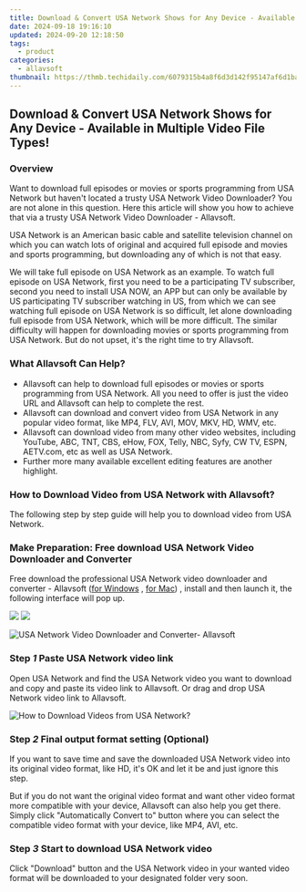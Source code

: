 ```yaml
---
title: Download & Convert USA Network Shows for Any Device - Available in Multiple Video File Types!
date: 2024-09-18 19:16:10
updated: 2024-09-20 12:18:50
tags:
  - product
categories:
  - allavsoft
thumbnail: https://thmb.techidaily.com/6079315b4a8f6d3d142f95147af6d1bac63be2253674b8368d017bb33131f4f4.jpg
---
```


## Download & Convert USA Network Shows for Any Device - Available in Multiple Video File Types!

### Overview

Want to download full episodes or movies or sports programming from USA Network but haven't located a trusty USA Network Video Downloader? You are not alone in this question. Here this article will show you how to achieve that via a trusty USA Network Video Downloader - Allavsoft.

USA Network is an American basic cable and satellite television channel on which you can watch lots of original and acquired full episode and movies and sports programming, but downloading any of which is not that easy.

We will take full episode on USA Network as an example. To watch full episode on USA Network, first you need to be a participating TV subscriber, second you need to install USA NOW, an APP but can only be available by US participating TV subscriber watching in US, from which we can see watching full episode on USA Network is so difficult, let alone downloading full episode from USA Network, which will be more difficult. The similar difficulty will happen for downloading movies or sports programming from USA Network. But do not upset, it's the right time to try Allavsoft.

### What Allavsoft Can Help?

* Allavsoft can help to download full episodes or movies or sports programming from USA Network. All you need to offer is just the video URL and Allavsoft can help to complete the rest.
* Allavsoft can download and convert video from USA Network in any popular video format, like MP4, FLV, AVI, MOV, MKV, HD, WMV, etc.
* Allavsoft can download video from many other video websites, including YouTube, ABC, TNT, CBS, eHow, FOX, Telly, NBC, Syfy, CW TV, ESPN, AETV.com, etc as well as USA Network.
* Further more many available excellent editing features are another highlight.

### How to Download Video from USA Network with Allavsoft?

The following step by step guide will help you to download video from USA Network.

### Make Preparation: Free download USA Network Video Downloader and Converter

Free download the professional USA Network video downloader and converter - Allavsoft ([for Windows](https://tools.techidaily.com/allavsoft/products/) , [for Mac](https://tools.techidaily.com/allavsoft/products/)) , install and then launch it, the following interface will pop up.

[![](https://www.allavsoft.com/how-to/../images/how-to/free-download-win.jpg)](https://tools.techidaily.com/allavsoft/products/) [![](https://www.allavsoft.com/how-to/../images/how-to/free-download-mac.jpg)](https://tools.techidaily.com/allavsoft/products/)

![USA Network Video Downloader and Converter- Allavsoft](https://www.allavsoft.com/how-to/../images/allavsoft/screen-shot-600.jpg)

### Step _1_ Paste USA Network video link

Open USA Network and find the USA Network video you want to download and copy and paste its video link to Allavsoft. Or drag and drop USA Network video link to Allavsoft.

![How to Download Videos from USA Network?](https://www.allavsoft.com/how-to/../images/how-to/dare-dorm-download/download-daredorm.jpg)

### Step _2_ Final output format setting (Optional)

If you want to save time and save the downloaded USA Network video into its original video format, like HD, it's OK and let it be and just ignore this step.

But if you do not want the original video format and want other video format more compatible with your device, Allavsoft can also help you get there. Simply click "Automatically Convert to" button where you can select the compatible video format with your device, like MP4, AVI, etc.

### Step _3_ Start to download USA Network video

Click "Download" button and the USA Network video in your wanted video format will be downloaded to your designated folder very soon.

<ins class="adsbygoogle"
     style="display:block"
     data-ad-format="autorelaxed"
     data-ad-client="ca-pub-7571918770474297"
     data-ad-slot="1223367746"></ins>



<ins class="adsbygoogle"
     style="display:block"
     data-ad-client="ca-pub-7571918770474297"
     data-ad-slot="8358498916"
     data-ad-format="auto"
     data-full-width-responsive="true"></ins>
